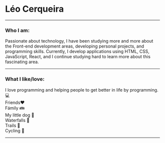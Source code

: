 # Léo Cerqueira

* * *

### Who I am:

Passionate about technology, I have been studying more and more about the Front-end development areas, developing personal projects, and programming skills. Currently, I develop applications using HTML, CSS, JavaScript, React, and I continue studying hard to learn more about this fascinating area.

- - -

### What I like/love:


I love programming and helping people to get better in life by programming. 💻\
Friends❤️                                                                             
Fámily 👪\
My little dog 🐶\
Waterfalls 🌊\
Trails 🌲 \
Cycling 🚴

* * *                                                                             
                                                                              

  
  
  
